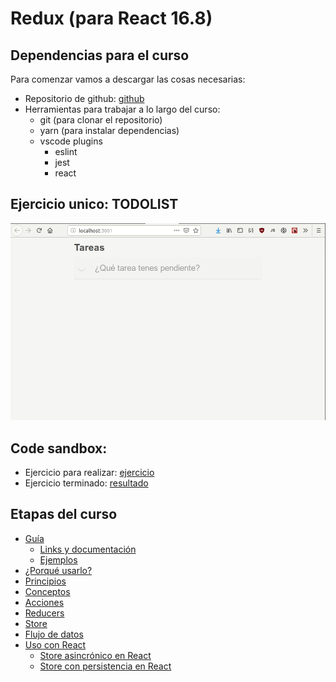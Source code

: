 # Redux (para React 16.8)

## Dependencias para el curso
Para comenzar vamos a descargar las cosas necesarias:
- Repositorio de github: [github](https://github.com/FedeG/react-redux-workshop)
- Herramientas para trabajar a lo largo del curso:
  - git (para clonar el repositorio)
  - yarn (para instalar dependencias)
  - vscode plugins
    - eslint
    - jest
    - react

## Ejercicio unico: TODOLIST
![](docs/assets/todolist.gif)

## Code sandbox:
- Ejercicio para realizar: [ejercicio](https://codesandbox.io/s/reactredux-ejercicio-6x684)
- Ejercicio terminado: [resultado](https://codesandbox.io/s/reactredux-terminado-me8u2)

## Etapas del curso
- [Guía](redux/README.md)
  - [Links y documentación](https://fedeg.github.io/react-redux-workshop/#/redux/links.md)
  - [Ejemplos](https://es.redux.js.org/docs/introduccion/ejemplos.html)
- [¿Porqué usarlo?](https://fedeg.github.io/react-redux-workshop/#/redux/motivation.md)
- [Principios](https://fedeg.github.io/react-redux-workshop/#/redux/principles.md)
- [Conceptos](https://fedeg.github.io/react-redux-workshop/#/redux/overview.md)
- [Acciones](https://fedeg.github.io/react-redux-workshop/#/redux/actions.md)
- [Reducers](https://fedeg.github.io/react-redux-workshop/#/redux/reducers.md)
- [Store](https://fedeg.github.io/react-redux-workshop/#/redux/store.md)
- [Flujo de datos](https://fedeg.github.io/react-redux-workshop/#/redux/dataflow.md)
- [Uso con React](https://fedeg.github.io/react-redux-workshop/#/redux/react.md)
  - [Store asincrónico en React](https://fedeg.github.io/react-redux-workshop/#/redux/thunk.md)
  - [Store con persistencia en React](https://fedeg.github.io/react-redux-workshop/#/redux/persist.md)